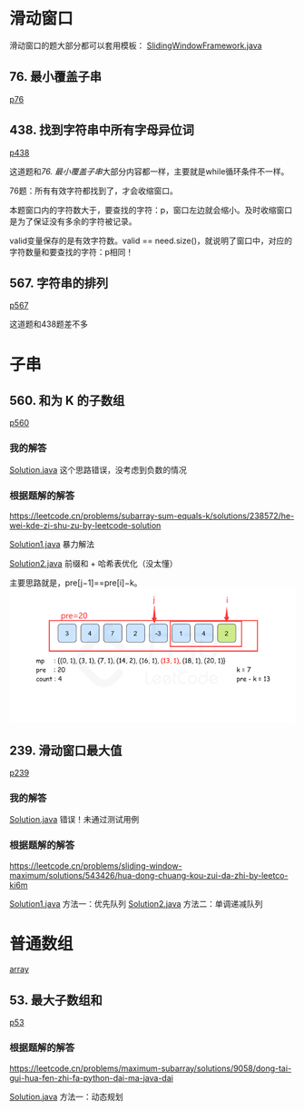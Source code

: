 # 滑动窗口

滑动窗口的题大部分都可以套用模板：
[SlidingWindowFramework.java](src%2Fcom%2Fgodtong%2Fslidingwindow%2FSlidingWindowFramework.java)

## 76. 最小覆盖子串

[p76](src%2Fcom%2Fgodtong%2Fslidingwindow%2Fp76)

## 438. 找到字符串中所有字母异位词

[p438](src%2Fcom%2Fgodtong%2Fp438)

这道题和*76. 最小覆盖子串*大部分内容都一样，主要就是while循环条件不一样。

76题：所有有效字符都找到了，才会收缩窗口。

本题窗口内的字符数大于，要查找的字符：p，窗口左边就会缩小。及时收缩窗口是为了保证没有多余的字符被记录。

valid变量保存的是有效字符数。valid == need.size()，就说明了窗口中，对应的字符数量和要查找的字符：p相同！

## 567. 字符串的排列

[p567](src%2Fcom%2Fgodtong%2Fslidingwindow%2Fp567)

这道题和438题差不多

# 子串

## 560. 和为 K 的子数组

[p560](src%2Fcom%2Fgodtong%2Fp560)

### 我的解答

[Solution.java](src%2Fcom%2Fgodtong%2Fp560%2FSolution.java) 这个思路错误，没考虑到负数的情况

### 根据题解的解答

https://leetcode.cn/problems/subarray-sum-equals-k/solutions/238572/he-wei-kde-zi-shu-zu-by-leetcode-solution

[Solution1.java](src%2Fcom%2Fgodtong%2Fp560%2FSolution1.java) 暴力解法


[Solution2.java](src%2Fcom%2Fgodtong%2Fp560%2FSolution2.java) 前缀和 + 哈希表优化（没太懂）

主要思路就是，pre[j−1]==pre[i]−k。
![img.png](img.png)

## 239. 滑动窗口最大值
[p239](src%2Fcom%2Fgodtong%2Fp239)

### 我的解答

[Solution.java](src%2Fcom%2Fgodtong%2Fp239%2FSolution.java) 错误！未通过测试用例

### 根据题解的解答

https://leetcode.cn/problems/sliding-window-maximum/solutions/543426/hua-dong-chuang-kou-zui-da-zhi-by-leetco-ki6m

[Solution1.java](src%2Fcom%2Fgodtong%2Fp239%2FSolution1.java) 方法一：优先队列
[Solution2.java](src%2Fcom%2Fgodtong%2Fp239%2FSolution2.java) 方法二：单调递减队列

# 普通数组
[array](src%2Fcom%2Fgodtong%2Farray)

## 53. 最大子数组和
[p53](src%2Fcom%2Fgodtong%2Farray%2Fp53)

### 根据题解的解答
https://leetcode.cn/problems/maximum-subarray/solutions/9058/dong-tai-gui-hua-fen-zhi-fa-python-dai-ma-java-dai

[Solution.java](src%2Fcom%2Fgodtong%2Farray%2Fp53%2FSolution.java) 方法一：动态规划


